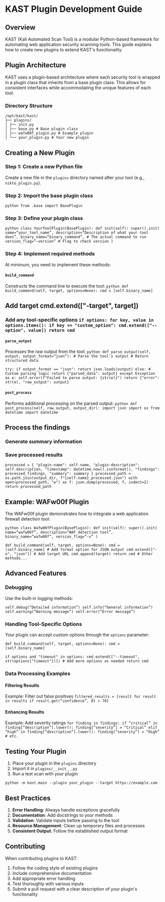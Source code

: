 # KAST Plugin Development Guide

## Overview

KAST (Kali Automated Scan Tool) is a modular Python-based framework for automating web application security scanning tools. This guide explains how to create new plugins to extend KAST's functionality.

## Plugin Architecture

KAST uses a plugin-based architecture where each security tool is wrapped in a plugin class that inherits from a base plugin class. This allows for consistent interfaces while accommodating the unique features of each tool.

### Directory Structure
```
/opt/kast/kast/ 
├── plugins/ 
│ ├── init.py
│ ├── base.py # Base plugin class
│ ├── wafw00f_plugin.py # Example plugin
│ └── your_plugin.py # Your new plugin
```
## Creating a New Plugin

### Step 1: Create a new Python file

Create a new file in the `plugins` directory named after your tool (e.g., `nikto_plugin.py`).

### Step 2: Import the base plugin class
`python from .base import BasePlugin`

### Step 3: Define your plugin class
`python class YourToolPlugin(BasePlugin): def init(self): super().init( name=“your_tool_name”, description=“Description of what your tool does”, binary_name=“binary_command”, # The actual command to run version_flag=“–version” # Flag to check version )`

### Step 4: Implement required methods

At minimum, you need to implement these methods:

#### `build_command`

Constructs the command line to execute the tool:
`python def build_command(self, target, options=None): cmd = [self.binary_name]`

## Add target cmd.extend(["-target", target]) 
### Add any tool-specific options `if options: for key, value in options.items(): if key == "custom_option": cmd.extend(["--option", value]) return cmd`

#### `parse_output`

Processes the raw output from the tool:
`python def parse_output(self, output, output_format=“json”): # Parse the tool’s output # Return structured data`

`try: if output_format == "json": return json.loads(output) else: # Custom parsing logic return {"parsed_data": output} except Exception as e: self.error(f"Failed to parse output: {str(e)}") return {"error": str(e), "raw_output": output}`

#### `post_process`

Performs additional processing on the parsed output:
`python def post_process(self, raw_output, output_dir): import json import os from datetime import datetime`

## Process the findings 
### Generate summary information 
### Save processed results 
`processed = { "plugin-name": self.name, "plugin-description": self.description, "timestamp": datetime.now().isoformat(), "findings": processed_findings, "summary": summary } processed_path = os.path.join(output_dir, f"{self.name}_processed.json") with open(processed_path, "w") as f: json.dump(processed, f, indent=2) return processed_path`

## Example: WAFw00f Plugin

The WAFw00f plugin demonstrates how to integrate a web application firewall detection tool:

`python class Wafw00fPlugin(BasePlugin): def init(self): super().init( name=“wafw00f”, description=“WAF detection tool”, binary_name=“wafw00f”, version_flag=“-v” )`

`def build_command(self, target, options=None): cmd = [self.binary_name] # Add format option for JSON output cmd.extend(["-o", "json"]) # Add target URL cmd.append(target) return cmd # Other methods...`

## Advanced Features

### Debugging

Use the built-in logging methods:

`self.debug(“Detailed information”) self.info(“General information”) self.warning(“Warning message”) self.error(“Error message”)`

### Handling Tool-Specific Options

Your plugin can accept custom options through the `options` parameter:

`def build_command(self, target, options=None): cmd = [self.binary_name]`

`if options and "timeout" in options: cmd.extend(["--timeout", str(options["timeout"])]) # Add more options as needed return cmd`

### Data Processing Examples

#### Filtering Results

Example: Filter out false positives
`filtered_results = [result for result in results if result.get(“confidence”, 0) > 70]`

#### Enhancing Results

Example: Add severity ratings
`for finding in findings: if “critical” in finding[“description”].lower(): finding[“severity”] = “Critical” elif “high” in finding[“description”].lower(): finding[“severity”] = “High” # etc.`

## Testing Your Plugin

1. Place your plugin in the `plugins` directory
2. Import it in `plugins/__init__.py`
3. Run a test scan with your plugin:

`python -m kast.main --plugin your_plugin --target https://example.com`

## Best Practices

1. **Error Handling**: Always handle exceptions gracefully
2. **Documentation**: Add docstrings to your methods
3. **Validation**: Validate inputs before passing to the tool
4. **Resource Management**: Clean up temporary files and processes
5. **Consistent Output**: Follow the established output format

## Contributing

When contributing plugins to KAST:

1. Follow the coding style of existing plugins
2. Include comprehensive documentation
3. Add appropriate error handling
4. Test thoroughly with various inputs
5. Submit a pull request with a clear description of your plugin's functionality


